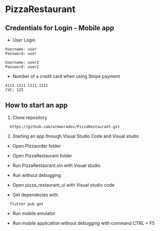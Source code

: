 # PizzaRestaurant


## Credentials for Login - Mobile app
- User Login
```
Username: user
Password: user

Username: user2
Password: user2
```
- Number of a credit card when using Stripe payment
```
4111 1111 1111 1111
CVC: 123  

```
## How to start an app
1. Clone repository
```
  https://github.com/armanrados/PizzaRestaurant.git
```

 
2. Starting an app through Visual Studio Code and Visual studio

- Open Pizzaorder folder
- Open PizzaRestaurant folder
- Run PizzaRestaurant.sln with Visual studio
- Run without debugging

- Open pizza_restaurant_ui with Visual studio code
- Get dependecies with 
```
  flutter pub get
```
- Run mobile emulator

- Run mobile application without debugging with command CTRL + F5 


